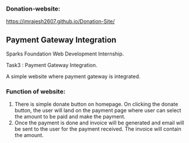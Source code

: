 ### Donation-website:
https://imrajesh2607.github.io/Donation-Site/

## Payment Gateway Integration
Sparks Foundation Web Development Internship. 

Task3 : Payment Gateway Integration. 

A simple website where payment gateway is integrated.

### Function of website:
1. There is simple donate button on homepage. On clicking the donate button, the user will land on the payment page where user can select the amount to be paid and make the payment.
2. Once the payment is done and invoice will be generated and email will be sent to the user for the payment received. The invoice will contain the amount.

